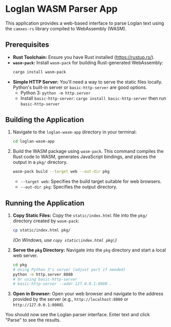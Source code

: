 # Loglan WASM Parser App

This application provides a web-based interface to parse Loglan text using the `camxes-rs` library compiled to WebAssembly (WASM).

## Prerequisites

*   **Rust Toolchain:** Ensure you have Rust installed (https://rustup.rs/).
*   **`wasm-pack`:** Install `wasm-pack` for building Rust-generated WebAssembly:
    ```bash
    cargo install wasm-pack
    ```
*   **Simple HTTP Server:** You'll need a way to serve the static files locally. Python's built-in server or `basic-http-server` are good options.
    *   Python 3: `python -m http.server`
    *   Install `basic-http-server`: `cargo install basic-http-server` then run `basic-http-server`

## Building the Application

1.  Navigate to the `loglan-wasm-app` directory in your terminal:
    ```bash
    cd loglan-wasm-app
    ```
2.  Build the WASM package using `wasm-pack`. This command compiles the Rust code to WASM, generates JavaScript bindings, and places the output in a `pkg/` directory.
    ```bash
    wasm-pack build --target web --out-dir pkg
    ```
    *   `--target web`: Specifies the build target suitable for web browsers.
    *   `--out-dir pkg`: Specifies the output directory.

## Running the Application

1.  **Copy Static Files:** Copy the `static/index.html` file into the `pkg/` directory created by `wasm-pack`:
    ```bash
    cp static/index.html pkg/
    ```
    *(On Windows, use `copy static\index.html pkg\`)*

2.  **Serve the `pkg` Directory:** Navigate into the `pkg` directory and start a local web server.
    ```bash
    cd pkg
    # Using Python 3's server (adjust port if needed)
    python -m http.server 8080
    # Or using basic-http-server
    # basic-http-server --addr 127.0.0.1:8080 .
    ```

3.  **Open in Browser:** Open your web browser and navigate to the address provided by the server (e.g., `http://localhost:8080` or `http://127.0.0.1:8080`).

You should now see the Loglan parser interface. Enter text and click "Parse" to see the results.
